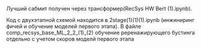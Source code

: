 Лучший сабмит получен через трансформер(RecSys HW Bert (1).ipynb). 


Код с двухэтапной схемой находится в 2stage(1)_(1)_(1).ipynb (инжиниринг фичей и обучение моделей первого этапа).
В файле comp_recsys_base_ML_2_2_(1)_(2) обучение реренажирующего бустинга отдельно с учетом скоров моделй первого этапа

